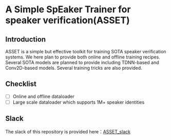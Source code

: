 # A Simple SpEaker Trainer for speaker verification(ASSET)

## Introduction

ASSET is a simple but effective toolkit for training SOTA speaker verification systems. We here plan to provide both online and offline training recipes. Several SOTA models are planned to provide including TDNN-based and Conv2D-based models. Several training tricks are also provided.

## Checklist

- [ ] Online and offline dataloader
- [ ] Large scale dataloader which supports 1M+ speaker identities

## Slack

The slack of this repository is provided here：[ASSET_slack](https://join.slack.com/t/assetspeakerv-uqa1348/shared_invite/zt-10ck90c6a-fW9Kd13sjqX99dd0vgtoPw)

